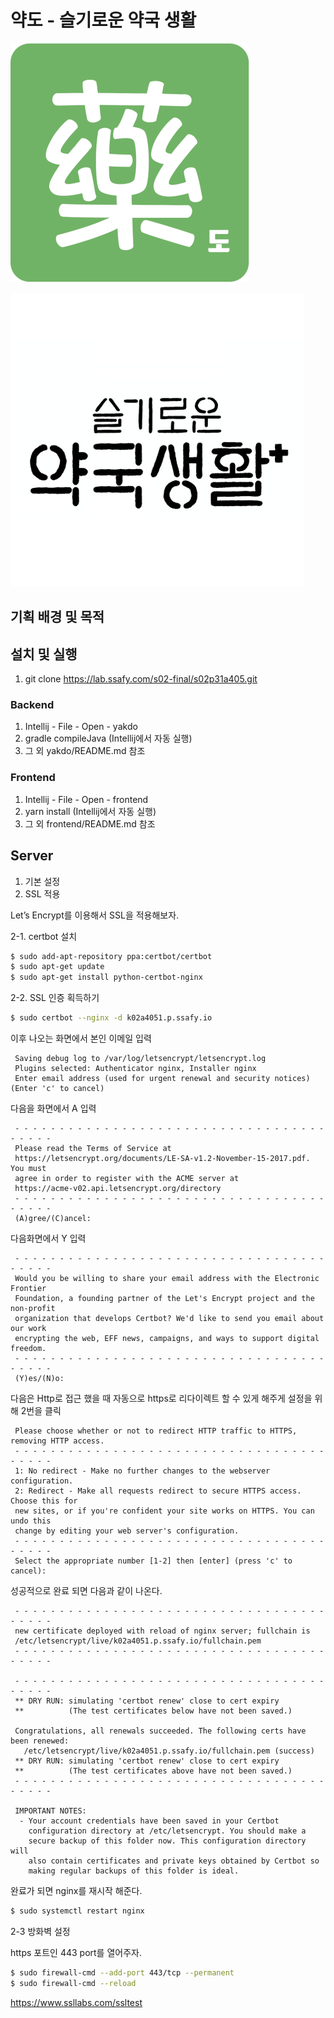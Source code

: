 # 약도 - 슬기로운 약국 생활

![약도](design/picture/약도아이콘.png)

![슬기로운약국생활](design/picture/슬기로운약국생활아이콘.png)

## 기획 배경 및 목적

## 설치 및 실행

1. git clone https://lab.ssafy.com/s02-final/s02p31a405.git

### Backend

1. Intellij - File - Open - yakdo 
2. gradle compileJava (Intellij에서 자동 실행)
3. 그 외 yakdo/README.md 참조

### Frontend

1. Intellij - File - Open - frontend
2. yarn install (Intellij에서 자동 실행)
3. 그 외 frontend/README.md 참조

## Server

1. 기본 설정
2. SSL 적용

Let’s Encrypt를 이용해서 SSL을 적용해보자.

2-1. certbot 설치

```bash
$ sudo add-apt-repository ppa:certbot/certbot
$ sudo apt-get update
$ sudo apt-get install python-certbot-nginx
```
2-2.  SSL 인증 획득하기

```bash
$ sudo certbot --nginx -d k02a4051.p.ssafy.io
```

이후 나오는 화면에서 본인 이메일 입력

```
 Saving debug log to /var/log/letsencrypt/letsencrypt.log
 Plugins selected: Authenticator nginx, Installer nginx
 Enter email address (used for urgent renewal and security notices) (Enter 'c' to cancel)
```

다음을 화면에서  A 입력

```
 - - - - - - - - - - - - - - - - - - - - - - - - - - - - - - - - - - - - - - - -
 Please read the Terms of Service at
 https://letsencrypt.org/documents/LE-SA-v1.2-November-15-2017.pdf. You must 
 agree in order to register with the ACME server at
 https://acme-v02.api.letsencrypt.org/directory
 - - - - - - - - - - - - - - - - - - - - - - - - - - - - - - - - - - - - - - - -
 (A)gree/(C)ancel:
```

다음화면에서 Y 입력

```
 - - - - - - - - - - - - - - - - - - - - - - - - - - - - - - - - - - - - - - - -
 Would you be willing to share your email address with the Electronic Frontier
 Foundation, a founding partner of the Let's Encrypt project and the non-profit
 organization that develops Certbot? We'd like to send you email about our work
 encrypting the web, EFF news, campaigns, and ways to support digital freedom.
 - - - - - - - - - - - - - - - - - - - - - - - - - - - - - - - - - - - - - - - -
 (Y)es/(N)o:
```

다음은 Http로 접근 했을 때 자동으로 https로 리다이렉트 할 수 있게 해주게 설정을 위해 2번을 클릭
```
 Please choose whether or not to redirect HTTP traffic to HTTPS, removing HTTP access.
 - - - - - - - - - - - - - - - - - - - - - - - - - - - - - - - - - - - - - - - -
 1: No redirect - Make no further changes to the webserver configuration.
 2: Redirect - Make all requests redirect to secure HTTPS access. Choose this for
 new sites, or if you're confident your site works on HTTPS. You can undo this
 change by editing your web server's configuration.
 - - - - - - - - - - - - - - - - - - - - - - - - - - - - - - - - - - - - - - - -
 Select the appropriate number [1-2] then [enter] (press 'c' to cancel): 
```

성공적으로 완료 되면 다음과 같이 나온다.
```
 - - - - - - - - - - - - - - - - - - - - - - - - - - - - - - - - - - - - - - - -   
 new certificate deployed with reload of nginx server; fullchain is
 /etc/letsencrypt/live/k02a4051.p.ssafy.io/fullchain.pem
 - - - - - - - - - - - - - - - - - - - - - - - - - - - - - - - - - - - - - - - -

 - - - - - - - - - - - - - - - - - - - - - - - - - - - - - - - - - - - - - - - -
 ** DRY RUN: simulating 'certbot renew' close to cert expiry
 **          (The test certificates below have not been saved.)

 Congratulations, all renewals succeeded. The following certs have been renewed:
   /etc/letsencrypt/live/k02a4051.p.ssafy.io/fullchain.pem (success)
 ** DRY RUN: simulating 'certbot renew' close to cert expiry
 **          (The test certificates above have not been saved.)
 - - - - - - - - - - - - - - - - - - - - - - - - - - - - - - - - - - - - - - - -

 IMPORTANT NOTES:
  - Your account credentials have been saved in your Certbot
    configuration directory at /etc/letsencrypt. You should make a
    secure backup of this folder now. This configuration directory will
    also contain certificates and private keys obtained by Certbot so
    making regular backups of this folder is ideal.
```


완료가 되면 nginx를 재시작 해준다.

```bash
$ sudo systemctl restart nginx
```
2-3 방화벽 설정

https 포트인 443 port를 열어주자.
```bash
$ sudo firewall-cmd --add-port 443/tcp --permanent
$ sudo firewall-cmd --reload
```
https://www.ssllabs.com/ssltest
